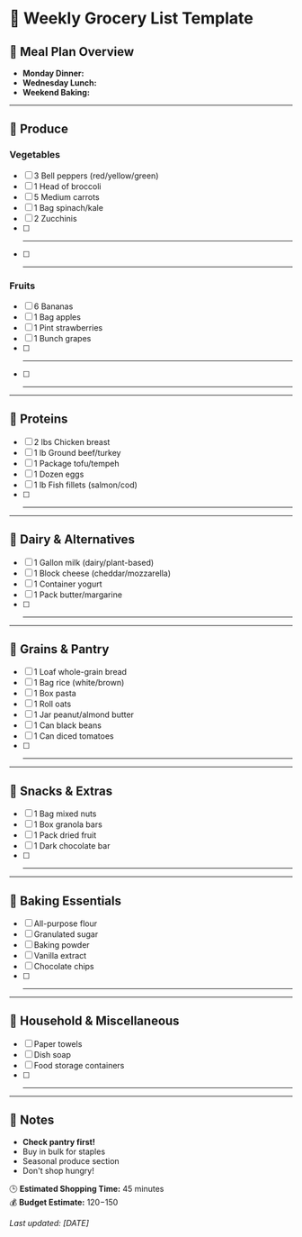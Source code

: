 # 🛒 Weekly Grocery List Template

## 📅 Meal Plan Overview
- **Monday Dinner:** 
- **Wednesday Lunch:** 
- **Weekend Baking:** 

---

## 🥦 Produce
### Vegetables
- [ ] 3 Bell peppers (red/yellow/green)
- [ ] 1 Head of broccoli
- [ ] 5 Medium carrots
- [ ] 1 Bag spinach/kale
- [ ] 2 Zucchinis
- [ ] ___________________________
- [ ] ___________________________

### Fruits
- [ ] 6 Bananas
- [ ] 1 Bag apples
- [ ] 1 Pint strawberries
- [ ] 1 Bunch grapes
- [ ] ___________________________
- [ ] ___________________________

---

## 🥩 Proteins
- [ ] 2 lbs Chicken breast
- [ ] 1 lb Ground beef/turkey
- [ ] 1 Package tofu/tempeh
- [ ] 1 Dozen eggs
- [ ] 1 lb Fish fillets (salmon/cod)
- [ ] ___________________________

---

## 🧀 Dairy & Alternatives
- [ ] 1 Gallon milk (dairy/plant-based)
- [ ] 1 Block cheese (cheddar/mozzarella)
- [ ] 1 Container yogurt
- [ ] 1 Pack butter/margarine
- [ ] ___________________________

---

## 🍚 Grains & Pantry
- [ ] 1 Loaf whole-grain bread
- [ ] 1 Bag rice (white/brown)
- [ ] 1 Box pasta
- [ ] 1 Roll oats
- [ ] 1 Jar peanut/almond butter
- [ ] 1 Can black beans
- [ ] 1 Can diced tomatoes
- [ ] ___________________________

---

## 🥜 Snacks & Extras
- [ ] 1 Bag mixed nuts
- [ ] 1 Box granola bars
- [ ] 1 Pack dried fruit
- [ ] 1 Dark chocolate bar
- [ ] ___________________________

---

## 🧂 Baking Essentials
- [ ] All-purpose flour
- [ ] Granulated sugar
- [ ] Baking powder
- [ ] Vanilla extract
- [ ] Chocolate chips
- [ ] ___________________________

---

## 🧻 Household & Miscellaneous
- [ ] Paper towels
- [ ] Dish soap
- [ ] Food storage containers
- [ ] ___________________________

---

## 📝 Notes
- **Check pantry first!** 
- Buy in bulk for staples
- Seasonal produce section
- Don't shop hungry!

🕒 **Estimated Shopping Time:** 45 minutes  
💰 **Budget Estimate:** $120-$150

*Last updated: [DATE]*
